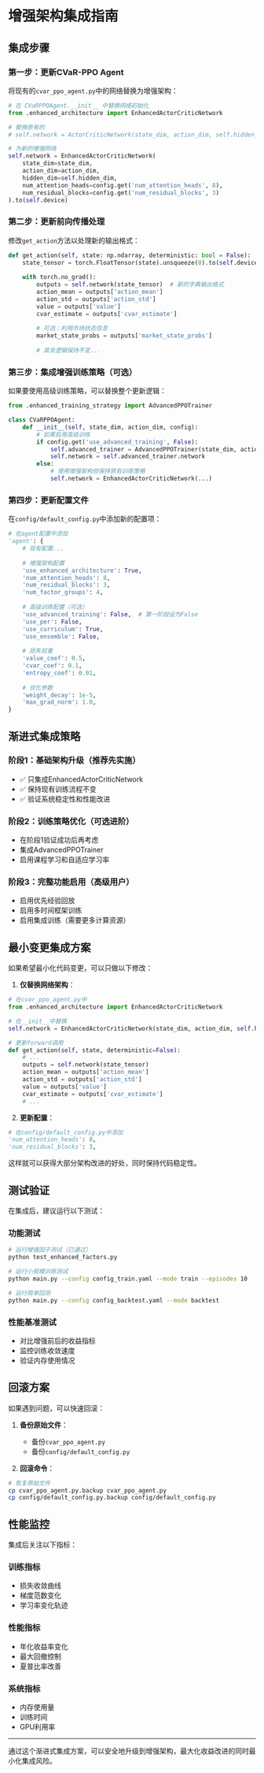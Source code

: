 # 增强架构集成指南

## 集成步骤

### 第一步：更新CVaR-PPO Agent

将现有的`cvar_ppo_agent.py`中的网络替换为增强架构：

```python
# 在 CVaRPPOAgent.__init__ 中替换网络初始化
from .enhanced_architecture import EnhancedActorCriticNetwork

# 替换原有的
# self.network = ActorCriticNetwork(state_dim, action_dim, self.hidden_dim).to(self.device)

# 为新的增强网络
self.network = EnhancedActorCriticNetwork(
    state_dim=state_dim, 
    action_dim=action_dim,
    hidden_dim=self.hidden_dim,
    num_attention_heads=config.get('num_attention_heads', 8),
    num_residual_blocks=config.get('num_residual_blocks', 3)
).to(self.device)
```

### 第二步：更新前向传播处理

修改`get_action`方法以处理新的输出格式：

```python
def get_action(self, state: np.ndarray, deterministic: bool = False):
    state_tensor = torch.FloatTensor(state).unsqueeze(0).to(self.device)
    
    with torch.no_grad():
        outputs = self.network(state_tensor)  # 新的字典输出格式
        action_mean = outputs['action_mean']
        action_std = outputs['action_std']
        value = outputs['value']
        cvar_estimate = outputs['cvar_estimate']
        
        # 可选：利用市场状态信息
        market_state_probs = outputs['market_state_probs']
        
        # 其余逻辑保持不变...
```

### 第三步：集成增强训练策略（可选）

如果要使用高级训练策略，可以替换整个更新逻辑：

```python
from .enhanced_training_strategy import AdvancedPPOTrainer

class CVaRPPOAgent:
    def __init__(self, state_dim, action_dim, config):
        # 如果启用高级训练
        if config.get('use_advanced_training', False):
            self.advanced_trainer = AdvancedPPOTrainer(state_dim, action_dim, config)
            self.network = self.advanced_trainer.network
        else:
            # 使用增强架构但保持原有训练策略
            self.network = EnhancedActorCriticNetwork(...)
```

### 第四步：更新配置文件

在`config/default_config.py`中添加新的配置项：

```python
# 在agent配置中添加
'agent': {
    # 现有配置...
    
    # 增强架构配置
    'use_enhanced_architecture': True,
    'num_attention_heads': 8,
    'num_residual_blocks': 3,
    'num_factor_groups': 4,
    
    # 高级训练配置（可选）
    'use_advanced_training': False,  # 第一阶段设为False
    'use_per': False,
    'use_curriculum': True,
    'use_ensemble': False,
    
    # 损失权重
    'value_coef': 0.5,
    'cvar_coef': 0.1,
    'entropy_coef': 0.01,
    
    # 优化参数
    'weight_decay': 1e-5,
    'max_grad_norm': 1.0,
}
```

## 渐进式集成策略

### 阶段1：基础架构升级（推荐先实施）
- ✅ 只集成EnhancedActorCriticNetwork
- ✅ 保持现有训练流程不变
- ✅ 验证系统稳定性和性能改进

### 阶段2：训练策略优化（可选进阶）
- 在阶段1验证成功后再考虑
- 集成AdvancedPPOTrainer
- 启用课程学习和自适应学习率

### 阶段3：完整功能启用（高级用户）
- 启用优先经验回放
- 启用多时间框架训练
- 启用集成训练（需要更多计算资源）

## 最小变更集成方案

如果希望最小化代码变更，可以只做以下修改：

1. **仅替换网络架构**：
```python
# 在cvar_ppo_agent.py中
from .enhanced_architecture import EnhancedActorCriticNetwork

# 在__init__中替换
self.network = EnhancedActorCriticNetwork(state_dim, action_dim, self.hidden_dim)

# 更新forward调用
def get_action(self, state, deterministic=False):
    # ...
    outputs = self.network(state_tensor)
    action_mean = outputs['action_mean']
    action_std = outputs['action_std'] 
    value = outputs['value']
    cvar_estimate = outputs['cvar_estimate']
    # ...
```

2. **更新配置**：
```python
# 在config/default_config.py中添加
'num_attention_heads': 8,
'num_residual_blocks': 3,
```

这样就可以获得大部分架构改进的好处，同时保持代码稳定性。

## 测试验证

在集成后，建议运行以下测试：

### 功能测试
```bash
# 运行增强因子测试（已通过）
python test_enhanced_factors.py

# 运行小规模训练测试
python main.py --config config_train.yaml --mode train --episodes 10

# 运行简单回测
python main.py --config config_backtest.yaml --mode backtest
```

### 性能基准测试
- 对比增强前后的收益指标
- 监控训练收敛速度
- 验证内存使用情况

## 回滚方案

如果遇到问题，可以快速回滚：

1. **备份原始文件**：
   - 备份`cvar_ppo_agent.py`
   - 备份`config/default_config.py`

2. **回滚命令**：
```bash
# 恢复原始文件
cp cvar_ppo_agent.py.backup cvar_ppo_agent.py
cp config/default_config.py.backup config/default_config.py
```

## 性能监控

集成后关注以下指标：

### 训练指标
- 损失收敛曲线
- 梯度范数变化
- 学习率变化轨迹

### 性能指标  
- 年化收益率变化
- 最大回撤控制
- 夏普比率改善

### 系统指标
- 内存使用量
- 训练时间
- GPU利用率

---

通过这个渐进式集成方案，可以安全地升级到增强架构，最大化收益改进的同时最小化集成风险。